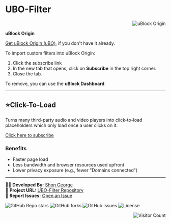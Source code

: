 # UBO-Filter  
<div align="right">
  <img src="https://img.shields.io/badge/uBlock%20Origin-v1.48.0-brightgreen?style=for-the-badge&logo=uBlock%20Origin" alt="uBlock Origin">
</div>

**uBlock Origin**

[Get uBlock Origin (uBO)](https://ublockorigin.com/), if you don't have it already.

To import custom filters into uBlock Origin:
1. Click the subscribe link   
2. In the new tab that opens, click on **Subscribe** in the top right corner.  
3. Close the tab.

To remove, you can use the **uBlock Dashboard**.

---

## **⭐Click-To-Load**
Turns many third-party audio and video players into click-to-load placeholders which only load once a user clicks on it.

[Click here to subscribe](https://subscribe.adblockplus.org/?location=https://raw.githubusercontent.com/shon-1/UBO-Filter/main/Filter/YT-block.txt&title=YouTube%20Blocklist)

### **Benefits**
- Faster page load  
- Less bandwidth and browser resources used upfront  
- Lower privacy exposure (e.g., fewer "Domains connected")  

---



👨‍💻 **Developed By:** [Shon George](https://github.com/shon-1)  
🚀 **Project URL:** [UBO-Filter Repository](https://github.com/shon-1/UBO-Filter)  
📢 **Report Issues:** [Open an Issue](https://github.com/shon-1/UBO-Filter/issues)         

![GitHub Repo stars](https://img.shields.io/github/stars/shon-1/UBO-Filter?color=yellow&label=Stars&logo=github)
![GitHub forks](https://img.shields.io/github/forks/shon-1/UBO-Filter?label=Forks&logo=git)
![GitHub issues](https://img.shields.io/github/issues/shon-1/UBO-Filter?color=red&label=Issues)
![License](https://img.shields.io/github/license/shon-1/UBO-Filter?label=License)    
<div align="right">
  <img src="https://hits.seeyoufarm.com/api/count/incr/badge.svg?url=https%3A%2F%2Fgithub.com%2Fshon-1%2FUBO-Filter&count_bg=%23FF5733&title_bg=%23000000&icon=fire.svg&icon_color=%23FFFFFF&title=🔥+Hot+Visitors&edge_flat=true" alt="Visitor Count">
</div>

